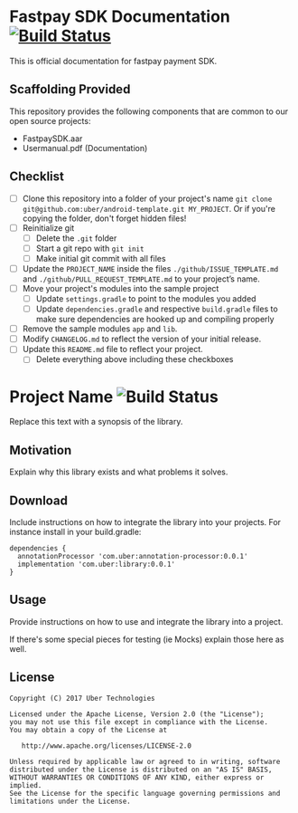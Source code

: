 # Fastpay SDK Documentation [![Build Status](https://travis-ci.org/uber/android-template.svg?branch=master)](https://travis-ci.org/uber/android-template)

This is official documentation for fastpay payment SDK.

## Scaffolding Provided

This repository provides the following components that are common to our open source projects:

- FastpaySDK.aar
- Usermanual.pdf (Documentation)

## Checklist

- [ ] Clone this repository into a folder of your project's name `git clone git@github.com:uber/android-template.git MY_PROJECT`. Or if you're copying the folder, don't forget hidden files!
- [ ] Reinitialize git
    - [ ] Delete the `.git` folder
    - [ ] Start a git repo with `git init`
    - [ ] Make initial git commit with all files
- [ ] Update the `PROJECT_NAME` inside the files `./github/ISSUE_TEMPLATE.md` and `./github/PULL_REQUEST_TEMPLATE.md` to your project’s name.
- [ ] Move your project's modules into the sample project
    - [ ] Update `settings.gradle` to point to the modules you added
    - [ ] Update `dependencies.gradle` and respective `build.gradle` files to make sure dependencies are hooked up and compiling properly
- [ ] Remove the sample modules `app` and `lib`.
- [ ] Modify `CHANGELOG.md` to reflect the version of your initial release.
- [ ] Update this `README.md` file to reflect your project.
    - [ ] Delete everything above including these checkboxes

# Project Name ![Build Status](https://github.com/uber/android-template/workflows/CI/badge.svg)

Replace this text with a synopsis of the library.

## Motivation

Explain why this library exists and what problems it solves.

## Download

Include instructions on how to integrate the library into your projects. For instance install in your build.gradle:

```
dependencies {
  annotationProcessor 'com.uber:annotation-processor:0.0.1'
  implementation 'com.uber:library:0.0.1'
}
```

## Usage

Provide instructions on how to use and integrate the library into a project.

If there's some special pieces for testing (ie Mocks) explain those here as well.

## License

    Copyright (C) 2017 Uber Technologies

    Licensed under the Apache License, Version 2.0 (the "License");
    you may not use this file except in compliance with the License.
    You may obtain a copy of the License at

       http://www.apache.org/licenses/LICENSE-2.0

    Unless required by applicable law or agreed to in writing, software
    distributed under the License is distributed on an "AS IS" BASIS,
    WITHOUT WARRANTIES OR CONDITIONS OF ANY KIND, either express or implied.
    See the License for the specific language governing permissions and
    limitations under the License.

